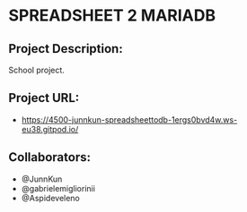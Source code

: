 # SPREADSHEET 2 MARIADB
## Project Description:

School project.

## Project URL:

- https://4500-junnkun-spreadsheettodb-1ergs0bvd4w.ws-eu38.gitpod.io/

## Collaborators:

- @JunnKun
- @gabrielemigliorinii
- @Aspideveleno
